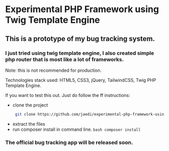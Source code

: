 # Experimental PHP Framework using Twig Template Engine

## This is a prototype of my bug tracking system.
### I just tried using twig template engine, I also created simple php router that is most like a lot of frameworks.

Note: this is not recommended for production.

Technologies stack used: HTML5, CSS3, jQuery, TailwindCSS, Twig PHP Template Engine.

If you want to test this out. Just do follow the ff instructions:
- clone the project
  ```bash
   git clone https://github.com/jaedi/experimental-php-framework-using-twig.git
  ```
 - extract the files
 - run composer install in command line.
   ```bash composer install```



### The official bug tracking app will be released soon.
